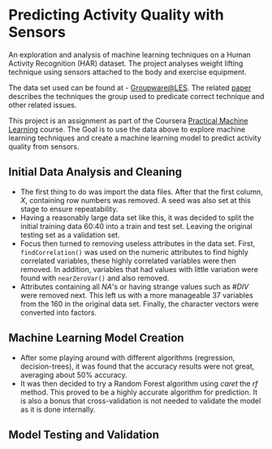 # Predicting Activity Quality with Sensors

An exploration and analysis of machine learning techniques on a Human Activity Recognition (HAR) dataset. The project analyses weight lifting technique using sensors attached to the body and exercise equipment.

The data set used can be found at - [Groupware@LES](http://groupware.les.inf.puc-rio.br/har#weight_lifting_exercises). The related [paper](http://groupware.les.inf.puc-rio.br/public/papers/2013.Velloso.QAR-WLE.pdf) describes the techniques the group used to predicate correct technique and other related issues.

This project is an assignment as part of the Coursera [Practical Machine Learning](https://www.coursera.org/course/predmachlearn) course. The Goal is to use the data above to explore machine learning techniques and create a machine learning model to predict activity quality from sensors.

## Initial Data Analysis and Cleaning
- The first thing to do was import the data files. After that the first column, *X*, containing row numbers was removed. A seed was also set at this stage to ensure repeatability.
- Having a reasonably large data set like this, it was decided to split the initial training data 60:40 into a train and test set. Leaving the original testing set as a validation set.
- Focus then turned to removing useless attributes in the data set. First, `findCorrelation()` was used on the numeric attributes to find highly correlated variables, these highly correlated variables were then removed. In addition, variables that had values with little variation were found with `nearZeroVar()` and also removed.
- Attributes containing all *NA*'s or having strange values such as *#DIV* were removed next. This left us with a more manageable 37 variables from the 160 in the original data set. Finally, the character vectors were converted into factors.

## Machine Learning Model Creation
- After some playing around with different algorithms (regression, decision-trees), it was found that the accuracy results were not great, averaging about 50% accuracy.
- It was then decided to try a Random Forest algorithm using *caret* the *rf* method. This proved to be a highly accurate algorithm for prediction. It is also a bonus that cross-validation is not needed to validate the model as it is done internally.

## Model Testing and Validation